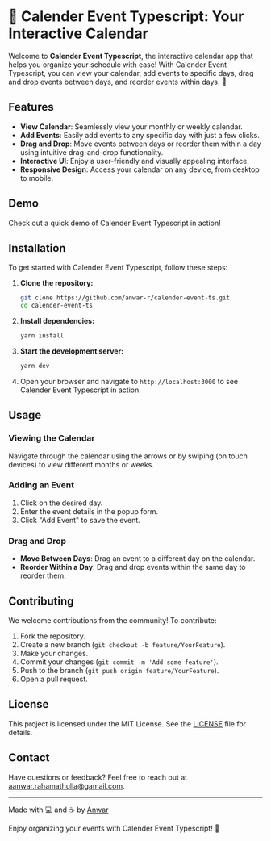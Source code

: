 # 📅 Calender Event Typescript: Your Interactive Calendar

Welcome to **Calender Event Typescript**, the interactive calendar app that helps you organize your schedule with ease! With Calender Event Typescript, you can view your calendar, add events to specific days, drag and drop events between days, and reorder events within days. 🌟

## Features

- **View Calendar**: Seamlessly view your monthly or weekly calendar.
- **Add Events**: Easily add events to any specific day with just a few clicks.
- **Drag and Drop**: Move events between days or reorder them within a day using intuitive drag-and-drop functionality.
- **Interactive UI**: Enjoy a user-friendly and visually appealing interface.
- **Responsive Design**: Access your calendar on any device, from desktop to mobile.

## Demo

Check out a quick demo of Calender Event Typescript in action!

## Installation

To get started with Calender Event Typescript, follow these steps:

1. **Clone the repository:**
    ```bash
    git clone https://github.com/anwar-r/calender-event-ts.git
    cd calender-event-ts
    ```

2. **Install dependencies:**
    ```bash
    yarn install
    ```

3. **Start the development server:**
    ```bash
    yarn dev
    ```

4. Open your browser and navigate to `http://localhost:3000` to see Calender Event Typescript in action.

## Usage

### Viewing the Calendar

Navigate through the calendar using the arrows or by swiping (on touch devices) to view different months or weeks.

### Adding an Event

1. Click on the desired day.
2. Enter the event details in the popup form.
3. Click "Add Event" to save the event.

### Drag and Drop

- **Move Between Days**: Drag an event to a different day on the calendar.
- **Reorder Within a Day**: Drag and drop events within the same day to reorder them.

## Contributing

We welcome contributions from the community! To contribute:

1. Fork the repository.
2. Create a new branch (`git checkout -b feature/YourFeature`).
3. Make your changes.
4. Commit your changes (`git commit -m 'Add some feature'`).
5. Push to the branch (`git push origin feature/YourFeature`).
6. Open a pull request.

## License

This project is licensed under the MIT License. See the [LICENSE](LICENSE) file for details.

## Contact

Have questions or feedback? Feel free to reach out at [aanwar.rahamathulla@gamail.com](mailto:aanwar.rahamathulla@gamail.com).

---

Made with 💻 and ☕ by [Anwar](https://github.com/yourusername)


Enjoy organizing your events with Calender Event Typescript! 🎉